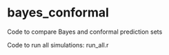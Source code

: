 # bayes_conformal
Code to compare Bayes and conformal prediction sets

Code to run all simulations: run_all.r
